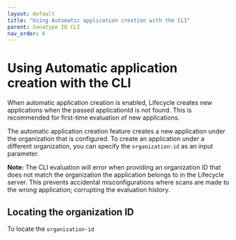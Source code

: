 ```yaml
---
layout: default
title: "Using Automatic application creation with the CLI"
parent: Sonatype IQ CLI
nav_order: 6
---
```


# Using Automatic application creation with the CLI

When automatic application creation is enabled, Lifecycle creates new applications when the passed applicationId is not found. This is recommended for first-time evaluation of new applications.

The automatic application creation feature creates a new application under the organization that is configured. To create an application under a different organization, you can specify the `organization-id` as an input parameter.

**Note:** The CLI evaluation will error when providing an organization ID that does not match the organization the application belongs to in the Lifecycle server. This prevents accidental misconfigurations where scans are made to the wrong application; corrupting the evaluation history.

## Locating the organization ID

To locate the `organization-id`
